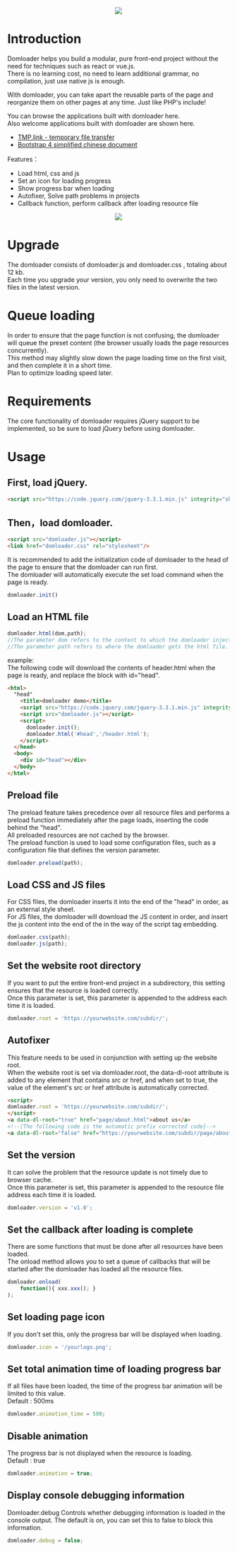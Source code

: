 <p align="center">
<img src="https://github.com/tmplink/domloader/blob/master/images/struct.png?raw=true"/>
</p>

# Introduction
Domloader helps you build a modular, pure front-end project without the need for techniques such as react or vue.js.  
There is no learning cost, no need to learn additional grammar, no compilation, just use native js is enough.  
  
With domloader, you can take apart the reusable parts of the page and reorganize them on other pages at any time. Just like PHP's include!   

You can browse the applications built with domloader here.  
Also welcome applications built with domloader are shown here.  

* [TMP.link - temporary file transfer](http://tmp.link)   
* [Bootstrap 4 simplified chinese document](http://bs4.vx.link) 

Features：
* Load html, css and js
* Set an icon for loading progress
* Show progress bar when loading
* Autofixer, Solve path problems in projects
* Callback function, perform callback after loading resource file

<p align="center">
<img src="https://github.com/tmplink/domloader/blob/master/images/demo.png?raw=true"/>
</p>

# Upgrade
The domloader consists of domloader.js  and domloader.css , totaling about 12 kb.  
Each time you upgrade your version, you only need to overwrite the two files in the latest version.  

# Queue loading
In order to ensure that the page function is not confusing, the domloader will queue the preset content (the browser usually loads the page resources concurrently).  
This method may slightly slow down the page loading time on the first visit, and then complete it in a short time.   
Plan to optimize loading speed later.   

# Requirements
The core functionality of domloader requires jQuery support to be implemented, so be sure to load jQuery before using domloader.

# Usage
## First, load jQuery.

```html
<script src="https://code.jquery.com/jquery-3.3.1.min.js" integrity="sha256-FgpCb/KJQlLNfOu91ta32o/NMZxltwRo8QtmkMRdAu8=" crossorigin="anonymous"></script>
````

## Then，load domloader.

```html
<script src="domloader.js"></script>
<link href="domloader.css" rel="stylesheet"/>
````

It is recommended to add the initialization code of domloader to the head of the page to ensure that the domloader can run first.   
The domloader will automatically execute the set load command when the page is ready.

```javascript
domloader.init()
```

## Load an HTML file 

```javascript
domloader.html(dom,path);
//The parameter dom refers to the content to which the domloader injects the html block. A jQuery selector was used.
//The parameter path refers to where the domloader gets the html file.
```
example:   
The following code will download the contents of header.html when the page is ready, and replace the block with id="head".  

```html
<html>
  "head"
    <title>domloader demo</title>
    <script src="https://code.jquery.com/jquery-3.3.1.min.js" integrity="sha256-FgpCb/KJQlLNfOu91ta32o/NMZxltwRo8QtmkMRdAu8=" crossorigin="anonymous"></script>
    <script src="domloader.js"></script>
    <script>
      domloader.init();
      domloader.html('#head','/header.html');
    </script>
  </head>
  <body>
    <div id="head"></div>
  </body>
</html>
```

## Preload file   
The preload feature takes precedence over all resource files and performs a preload function immediately after the page loads, inserting the code behind the "head".  
All preloaded resources are not cached by the browser.  
The preload function is used to load some configuration files, such as a configuration file that defines the version parameter.  

```javascript
domloader.preload(path);
```

## Load CSS and JS files   
For CSS files, the domloader inserts it into the end of the "head" in order, as an external style sheet.  
For JS files, the domloader will download the JS content in order, and insert the js content into the end of the <body> in the way of the script tag embedding.  

```javascript
domloader.css(path);
domloader.js(path);
```

## Set the website root directory   
If you want to put the entire front-end project in a subdirectory, this setting ensures that the resource is loaded correctly.    
Once this parameter is set, this parameter is appended to the address each time it is loaded.
 
```javascript
domloader.root = 'https://yourwebsite.com/subdir/';
```

## Autofixer  
This feature needs to be used in conjunction with setting up the website root.   
When the website root is set via domloader.root, the data-dl-root attribute is added to any element that contains src or href, and when set to true, the value of the element's src or href attribute is automatically corrected.

```html
<script>
domloader.root = 'https://yourwebsite.com/subdir/';
</script>
<a data-dl-root="true" href="page/about.html">about us</a>
<!--[The following code is the automatic prefix corrected code]-->
<a data-dl-root="false" href="https://yourwebsite.com/subdir/page/about.html">about us</a>
```

## Set the version
It can solve the problem that the resource update is not timely due to browser cache.  
Once this parameter is set, this parameter is appended to the resource file address each time it is loaded.   
```javascript
domloader.version = 'v1.0';
```

## Set the callback after loading is complete   
There are some functions that must be done after all resources have been loaded.   
The onload method allows you to set a queue of callbacks that will be started after the domloader has loaded all the resource files.   
```javascript
domloader.onload(
    function(){ xxx.xxx(); }
); 
```

## Set loading page icon
If you don't set this, only the progress bar will be displayed when loading. 
```javascript
domloader.icon = '/yourlogo.png';
```

## Set total animation time of loading progress bar
If all files have been loaded, the time of the progress bar animation will be limited to this value.  
Default : 500ms   
```javascript
domloader.animation_time = 500;
```

## Disable  animation
The progress bar is not displayed when the resource is loading.  
Default : true   
```javascript
domloader.animation = true;
```

## Display console debugging information
Domloader.debug Controls whether debugging information is loaded in the console output. The default is on, you can set this to false to block this information.
 
```javascript
domloader.debug = false;
```

